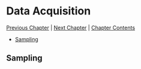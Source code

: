 # Data Acquisition <!-- omit in toc -->

[Previous Chapter][prev] | [Next Chapter][next] | [Chapter Contents][index]

[prev]: ./01intro
[next]: ./03characteristics
[index]: ./index

- [Sampling](#sampling)

## Sampling
